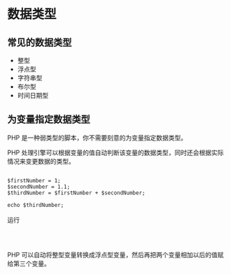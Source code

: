 # 数据类型

## 常见的数据类型

- 整型
- 浮点型
- 字符串型
- 布尔型
- 时间日期型

## 为变量指定数据类型

PHP 是一种弱类型的脚本，你不需要刻意的为变量指定数据类型。

PHP 处理引擎可以根据变量的值自动判断该变量的数据类型，同时还会根据实际情况来变更数据的类型。

<pre x-data>
<code class="language-PHP" x-ref="code">
$firstNumber = 1;
$secondNumber = 1.1;
$thirdNumber = $firstNumber + $secondNumber;

echo $thirdNumber;</code>
<div class="flex justify-end">
<div class="btn" x-on:click="$store.runner_result=window.runner($refs.code.innerText)">运行</div>
</div></pre>

<pre x-data x-show="$store.runner_result != ''">
<code x-html="$store.runner_result" class="mt-2"></code>
</pre>

PHP 可以自动将整型变量转换成浮点型变量，然后再把两个变量相加以后的值赋给第三个变量。

<script>
window.document.addEventListener('alpine:init', () => {
    Alpine.store('runner_result', '')
})

window.Alpine.start()
</script>
